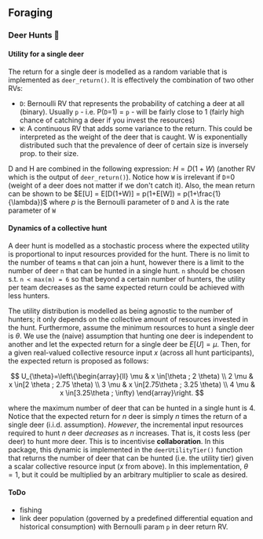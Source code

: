 ## Foraging

### Deer Hunts 🦌

#### Utility for a single deer
The return for a single deer is modelled as a random variable that is implemented as `deer_return()`. It is effectively the combination of two other RVs:
- `D`: Bernoulli RV that represents the probability of catching a deer at all (binary). Usually `p` - i.e. P(`D`=1) = `p` - will be fairly close to 1 (fairly high chance of catching a deer if you invest the resources)
- `W`: A continuous RV that adds some variance to the return. This could be interpreted as the weight of the deer that is caught. W is exponentially distributed such that the prevalence of deer of certain size is inversely prop. to their size.

D and H are combined in the following expression: $H = D(1+W)$ (another RV which is the output of `deer_return()`). Notice how `W` is irrelevant if `D`=0 (weight of a deer does not matter if we don't catch it). Also, the mean return can be shown to be $E[U] = E[D(1+W)] = p(1+E[W]) = p(1+\frac{1}{\lambda})$ where $p$ is the Bernoulli parameter of `D` and $\lambda$ is the rate parameter of `W`

#### Dynamics of a collective hunt
A deer hunt is modelled as a stochastic process where the expected utility is proportional to input resources provided for the hunt. There is no limit to the number of teams `m` that can join a hunt, however there is a limit to the number of deer `n` that can be hunted in a single hunt. `n` should be chosen s.t. `n < max(m) = 6` so that beyond a certain number of hunters, the utility per team decreases as the same expected return could be achieved with less hunters. 

The utility distribution is modelled as being agnostic to the number of hunters; it only depends on the collective amount of resources invested in the hunt. Furthermore, assume the minimum resources to hunt a single deer is $\theta$. We use the (naive) assumption that hunting one deer is independent to another and let the expected return for a single deer be $E[U]=\mu$. Then, for a given real-valued collective resource input $x$ (across all hunt participants), the expected return is proposed as follows:

$$
U_{\theta}=\left\{\begin{array}{ll}
\mu & x \in[\theta ; 2 \theta) \\
2 \mu & x \in[2 \theta ; 2.75 \theta) \\
3 \mu & x \in[2.75\theta ; 3.25 \theta) \\
4 \mu & x \in[3.25\theta ; \infty)
\end{array}\right.
$$

where the maximum number of deer that can be hunted in a single hunt is 4. Notice that the expected return for $n$ deer is simply $n$ times the return of a single deer (i.i.d. assumption). *However*, the incremental input resources required to hunt $n$ deer *decreases* as $n$ increases. That is, it costs less (per deer) to hunt more deer. This is to incentivise **collaboration**. In this package, this dynamic is implemented in the `deerUtilityTier()` function that returns the number of deer that can be hunted (i.e. the utility tier) given a scalar collective resource input ($x$ from above). In this implementation, $\theta=1$, but it could be multiplied by an arbitrary multiplier to scale as desired.

#### ToDo

- fishing
- link deer population (governed by a predefined differential equation and historical consumption) with Bernoulli param `p` in deer return RV.